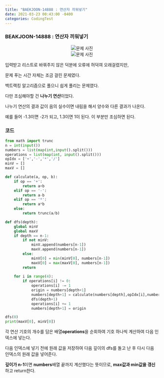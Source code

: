 ```yaml
---
title: "BAEKJOON-14888 : 연산자 끼워넣기"
date: 2021-03-23 00:43:00 -0400
categories: CodingTest
---
```


### BEAKJOON-14888 : 연산자 끼워넣기
<center><img alt="문제 사진" src="https://res.cloudinary.com/code9b2n/image/upload/v1616428627/baekjoon/baek-14888-%EC%97%B0%EC%82%B0%EC%9E%90_%EB%81%BC%EC%9B%8C%EB%84%A3%EA%B8%B0-1.png"></center>
<center><img alt="문제 사진" src="https://res.cloudinary.com/code9b2n/image/upload/v1616428627/baekjoon/baek-14888-%EC%97%B0%EC%82%B0%EC%9E%90_%EB%81%BC%EC%9B%8C%EB%84%A3%EA%B8%B0-2.png"></center>



입력받고 리스트로 바꿔주지 않은 덕분에 오류에 허덕여 오래걸렸지만,

문제 푸는 시간 자체는 조금 걸린 문제였다.

백트랙킹 알고리즘으로 풀으니 쉽게 풀리는 문제였다.

다만 조심해야할 건 **나누기 연산**이었다.

나누기 연산의 결과 값이 음의 실수이면 내림을 해서 양수와 다른 결과가 나온다.

예를 들어 -1.3이면 -2가 되고, 1.3이면 1이 된다. 이 부분만 조심하면 된다.



### 코드
```python
from math import trunc
n = int(input())
numbers = list(map(int,input().split()))
operations = list(map(int, input().split()))
opIdx = ['+','-','*','/']
minV = []
maxV = []

def calculate(a, op, b):
    if op == '+':
        return a+b
    elif op == '-':
        return a-b
    elif op == '*':
        return a*b
    else:
        return trunc(a/b)

def dfs(depth):
    global minV
    global maxV
    if depth == n-1:
        if not minV:
            minV.append(numbers[n-1])
            maxV.append(numbers[n-1])
        else:
            minV[0] = min(minV[0], numbers[n-1])
            maxV[0] = max(maxV[0], numbers[n-1])
        return
    
    for i in range(4):
        if operations[i] != 0:
            operations[i] -= 1
            origin = numbers[depth+1]
            numbers[depth+1] = calculate(numbers[depth],opIdx[i],numbers[depth+1])
            dfs(depth+1)
            operations[i] += 1
            numbers[depth+1] = origin

dfs(0)
print(maxV[0], minV[0])
```

각 연산 기호의 개수를 담은 배열**operations**을 순회하여 기호 하나씩 계산하여 다음 인덱스에 넣는다.

다음 인덱스에 넣기 전에 원래 값을 저장하여 다음 깊이의 dfs를 돌고 난 후 다시 다음 인덱스의 원래 값을 넣어준다.

**깊이가 n-1**이면 **numbers**배열 끝까지 계산했다는 뜻이므로, **max값과 min값을 갱신**하고 return한다.